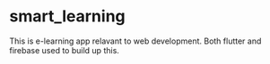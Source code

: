 # smart_learning
This is e-learning app relavant to web development. 
Both flutter and firebase used to build up this.

